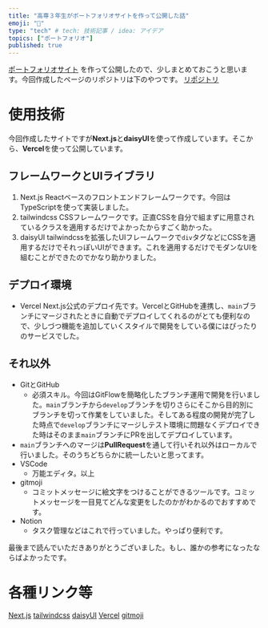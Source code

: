 ```yaml
---
title: "高専３年生がポートフォリオサイトを作って公開した話"
emoji: "🌟"
type: "tech" # tech: 技術記事 / idea: アイデア
topics: ["ポートフォリオ"]
published: true
---
```


[ポートフォリオサイト](https://me.aq-yuki.net) を作って公開したので、少しまとめておこうと思います。今回作成したページのリポジトリは下のやつです。
[リポジトリ](https://github.com/aqyuki/aqyuki-portfolio)


# 使用技術

今回作成したサイトですが**Next.js**と**daisyUI**を使って作成しています。そこから、**Vercel**を使って公開しています。

## フレームワークとUIライブラリ

1. Next.js
   Reactベースのフロントエンドフレームワークです。今回はTypeScriptを使って実装しました。
2. tailwindcss
   CSSフレームワークです。正直CSSを自分で組まずに用意されているクラスを適用するだけでよかったからすごく助かった。
3. daisyUI
   tailwindcssを拡張したUIフレームワークで`div`タグなどにCSSを適用するだけでそれっぽいUIができます。これを適用するだけでモダンなUIを組むことができたのでかなり助かりました。

## デプロイ環境

* Vercel
  Next.js公式のデプロイ先です。VercelとGitHubを連携し、`main`ブランチにマージされたときに自動でデプロイしてくれるのがとても便利なので、少しづつ機能を追加していくスタイルで開発をしている僕にはぴったりのサービスでした。

## それ以外

* GitとGitHub
  * 必須スキル。今回はGitFlowを簡略化したブランチ運用で開発を行いました。`main`ブランチから`develop`ブランチを切りさらにそこから目的別にブランチを切って作業をしていました。そしてある程度の開発が完了した時点で`develop`ブランチにマージしテスト環境に問題なくデプロイできた時はそのまま`main`ブランチにPRを出してデプロイしています。
 * `main`ブランチへのマージは**PullRequest**を通して行いそれ以外はローカルで行いました。そのうちどちらかに統一したいと思ってます。
* VSCode
  * 万能エディタ。以上
* gitmoji
  * コミットメッセージに絵文字をつけることができるツールです。コミットメッセージを一目見てどんな変更をしたのかがわかるのでおすすめです。
* Notion
  * タスク管理などはこれで行っていました。やっぱり便利です。


最後まで読んでいただきありがとうございました。もし、誰かの参考になったならばよかったです。

# 各種リンク等
[Next.js](https://nextjs.org/)
[tailwindcss](https://tailwindcss.com/)
[daisyUI](https://daisyui.com/)
[Vercel](https://vercel.com)
[gitmoji](https://github.com/carloscuesta/gitmoji)